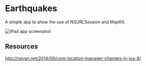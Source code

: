 # Earthquakes

A simple app to show the use of NSURLSession and MapKit.

![iPad app screenshot](https://i.imgur.com/7EYbsVKl.png)

## Resources
http://nevan.net/2014/09/core-location-manager-changes-in-ios-8/
